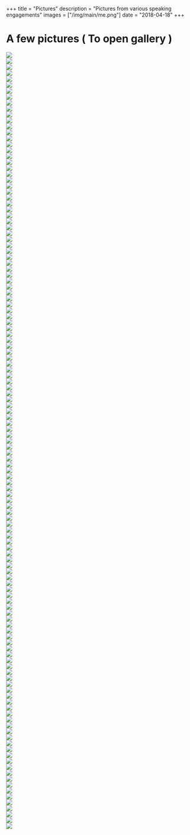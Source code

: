 +++
title = "Pictures"
description = "Pictures from various speaking engagements"
images = ["/img/main/me.png"]
date = "2018-04-18"
+++

# A few pictures ( <i class="fa fa-hand-pointer-o" aria-hidden="true"></i> To open gallery )

<div id='gallery'>
    <a href='/img/2017/04/all-the-things.jpg'>
        <img src='/img/2017/04/all-the-things.jpg' />
        <div class='caption'><i class='fa fa-search icon'></i></div>
    </a>
    <a href='/img/2017/04/an-mvp.jpg'>
        <img src='/img/2017/04/an-mvp.jpg' />
        <div class='caption'><i class='fa fa-search icon'></i></div>
    </a>
    <a href='/img/2017/04/arthur.jpg'>
        <img src='/img/2017/04/arthur.jpg' />
        <div class='caption'><i class='fa fa-search icon'></i></div>
    </a>
    <a href='/img/2017/04/beard.jpg'>
        <img src='/img/2017/04/beard.jpg' />
        <div class='caption'><i class='fa fa-search icon'></i></div>
    </a>
    <a href='/img/2017/04/belgrade-1.jpg'>
        <img src='/img/2017/04/belgrade-1.jpg' />
        <div class='caption'><i class='fa fa-search icon'></i></div>
    </a>
    <a href='/img/2017/04/belgrade-2.jpg'>
        <img src='/img/2017/04/belgrade-2.jpg' />
        <div class='caption'><i class='fa fa-search icon'></i></div>
    </a>
    <a href='/img/2017/04/belgrade-3.jpg'>
        <img src='/img/2017/04/belgrade-3.jpg' />
        <div class='caption'><i class='fa fa-search icon'></i></div>
    </a>
    <a href='/img/2017/04/belgrade-4.jpg'>
        <img src='/img/2017/04/belgrade-4.jpg' />
        <div class='caption'><i class='fa fa-search icon'></i></div>
    </a>
    <a href='/img/2017/04/belgrade-5.jpg'>
        <img src='/img/2017/04/belgrade-5.jpg' />
        <div class='caption'><i class='fa fa-search icon'></i></div>
    </a>
    <a href='/img/2017/04/belgrade-intro.jpg'>
        <img src='/img/2017/04/belgrade-intro.jpg' />
        <div class='caption'><i class='fa fa-search icon'></i></div>
    </a>
    <a href='/img/2017/04/bowling.jpg'>
        <img src='/img/2017/04/bowling.jpg' />
        <div class='caption'><i class='fa fa-search icon'></i></div>
    </a>
    <a href='/img/2017/04/ccc.jpg'>
        <img src='/img/2017/04/ccc.jpg' />
        <div class='caption'><i class='fa fa-search icon'></i></div>
    </a>
    <a href='/img/2017/04/ccc-demo.jpg'>
        <img src='/img/2017/04/ccc-demo.jpg' />
        <div class='caption'><i class='fa fa-search icon'></i></div>
    </a>
    <a href='/img/2017/04/ccc-intro.jpg'>
        <img src='/img/2017/04/ccc-intro.jpg' />
        <div class='caption'><i class='fa fa-search icon'></i></div>
    </a>
    <a href='/img/2017/04/cccode-0.JPG'>
        <img src='/img/2017/04/cccode-0.JPG' />
        <div class='caption'><i class='fa fa-search icon'></i></div>
    </a>
    <a href='/img/2017/04/cccode-1.JPG'>
        <img src='/img/2017/04/cccode-1.JPG' />
        <div class='caption'><i class='fa fa-search icon'></i></div>
    </a>
    <a href='/img/2017/04/cccode-2.JPG'>
        <img src='/img/2017/04/cccode-2.JPG' />
        <div class='caption'><i class='fa fa-search icon'></i></div>
    </a>
    <a href='/img/2017/04/cccode-3.JPG'>
        <img src='/img/2017/04/cccode-3.JPG' />
        <div class='caption'><i class='fa fa-search icon'></i></div>
    </a>
    <a href='/img/2017/04/cccode-4.jpg'>
        <img src='/img/2017/04/cccode-4.jpg' />
        <div class='caption'><i class='fa fa-search icon'></i></div>
    </a>
    <a href='/img/2017/04/cccode-5.jpg'>
        <img src='/img/2017/04/cccode-5.jpg' />
        <div class='caption'><i class='fa fa-search icon'></i></div>
    </a>
    <a href='/img/2017/04/cccode-6.jpg'>
        <img src='/img/2017/04/cccode-6.jpg' />
        <div class='caption'><i class='fa fa-search icon'></i></div>
    </a>
    <a href='/img/2017/04/ccc-typescript.jpg'>
        <img src='/img/2017/04/ccc-typescript.jpg' />
        <div class='caption'><i class='fa fa-search icon'></i></div>
    </a>
    <a href='/img/2017/04/chi-coder-conf.jpg'>
        <img src='/img/2017/04/chi-coder-conf.jpg' />
        <div class='caption'><i class='fa fa-search icon'></i></div>
    </a>
    <a href='/img/2017/04/chi-coder-conf-2.jpg'>
        <img src='/img/2017/04/chi-coder-conf-2.jpg' />
        <div class='caption'><i class='fa fa-search icon'></i></div>
    </a>
    <a href='/img/2017/04/chi-js.jpg'>
        <img src='/img/2017/04/chi-js.jpg' />
        <div class='caption'><i class='fa fa-search icon'></i></div>
    </a>
    <a href='/img/2017/04/chi-js-2.jpg'>
        <img src='/img/2017/04/chi-js-2.jpg' />
        <div class='caption'><i class='fa fa-search icon'></i></div>
    </a>
    <a href='/img/2017/04/close-up.jpg'>
        <img src='/img/2017/04/close-up.jpg' />
        <div class='caption'><i class='fa fa-search icon'></i></div>
    </a>
    <a href='/img/2017/04/conferences.jpg'>
        <img src='/img/2017/04/conferences.jpg' />
        <div class='caption'><i class='fa fa-search icon'></i></div>
    </a>
    <a href='/img/2017/04/core-4.jpg'>
        <img src='/img/2017/04/core-4.jpg' />
        <div class='caption'><i class='fa fa-search icon'></i></div>
    </a>
    <a href='/img/2017/04/damien.jpg'>
        <img src='/img/2017/04/damien.jpg' />
        <div class='caption'><i class='fa fa-search icon'></i></div>
    </a>
    <a href='/img/2017/04/dev-up-1.jpg'>
        <img src='/img/2017/04/dev-up-1.jpg' />
        <div class='caption'><i class='fa fa-search icon'></i></div>
    </a>
    <a href='/img/2017/04/dev-up-18-0.jpg'>
        <img src='/img/2017/04/dev-up-18-0.jpg' />
        <div class='caption'><i class='fa fa-search icon'></i></div>
    </a>
    <a href='/img/2017/04/dev-up-18-1.jpg'>
        <img src='/img/2017/04/dev-up-18-1.jpg' />
        <div class='caption'><i class='fa fa-search icon'></i></div>
    </a>
    <a href='/img/2017/04/dev-up-18-2.jpg'>
        <img src='/img/2017/04/dev-up-18-2.jpg' />
        <div class='caption'><i class='fa fa-search icon'></i></div>
    </a>
    <a href='/img/2017/04/dev-up-18-3.jpg'>
        <img src='/img/2017/04/dev-up-18-3.jpg' />
        <div class='caption'><i class='fa fa-search icon'></i></div>
    </a>
    <a href='/img/2017/04/dev-up-18-4.JPG'>
        <img src='/img/2017/04/dev-up-18-4.JPG' />
        <div class='caption'><i class='fa fa-search icon'></i></div>
    </a>
    <a href='/img/2017/04/dope.jpg'>
        <img src='/img/2017/04/dope.jpg' />
        <div class='caption'><i class='fa fa-search icon'></i></div>
    </a>
    <a href='/img/2017/04/dot.net.jpg'>
        <img src='/img/2017/04/dot.net.jpg' />
        <div class='caption'><i class='fa fa-search icon'></i></div>
    </a>
    <a href='/img/2017/04/dot.net-1.jpg'>
        <img src='/img/2017/04/dot.net-1.jpg' />
        <div class='caption'><i class='fa fa-search icon'></i></div>
    </a>
    <a href='/img/2017/04/driving.jpg'>
        <img src='/img/2017/04/driving.jpg' />
        <div class='caption'><i class='fa fa-search icon'></i></div>
    </a>
    <a href='/img/2017/04/friends.jpg'>
        <img src='/img/2017/04/friends.jpg' />
        <div class='caption'><i class='fa fa-search icon'></i></div>
    </a>
    <a href='/img/2017/04/friends-2.jpg'>
        <img src='/img/2017/04/friends-2.jpg' />
        <div class='caption'><i class='fa fa-search icon'></i></div>
    </a>
    <a href='/img/2017/04/friends-3.png'>
        <img src='/img/2017/04/friends-3.png' />
        <div class='caption'><i class='fa fa-search icon'></i></div>
    </a>
    <a href='/img/2017/04/friends-4.jpg'>
        <img src='/img/2017/04/friends-4.jpg' />
        <div class='caption'><i class='fa fa-search icon'></i></div>
    </a>
    <a href='/img/2017/04/giard.jpg'>
        <img src='/img/2017/04/giard.jpg' />
        <div class='caption'><i class='fa fa-search icon'></i></div>
    </a>
    <a href='/img/2017/04/group-syntax.jpg'>
        <img src='/img/2017/04/group-syntax.jpg' />
        <div class='caption'><i class='fa fa-search icon'></i></div>
    </a>
    <a href='/img/2017/04/hello-world.jpg'>
        <img src='/img/2017/04/hello-world.jpg' />
        <div class='caption'><i class='fa fa-search icon'></i></div>
    </a>
    <a href='/img/2017/04/indy-code.jpg'>
        <img src='/img/2017/04/indy-code.jpg' />
        <div class='caption'><i class='fa fa-search icon'></i></div>
    </a>
    <a href='/img/2017/04/ink.jpg'>
        <img src='/img/2017/04/ink.jpg' />
        <div class='caption'><i class='fa fa-search icon'></i></div>
    </a>
    <a href='/img/2017/04/jon.jpg'>
        <img src='/img/2017/04/jon.jpg' />
        <div class='caption'><i class='fa fa-search icon'></i></div>
    </a>
    <a href='/img/2017/04/jon-and-i.jpg'>
        <img src='/img/2017/04/jon-and-i.jpg' />
        <div class='caption'><i class='fa fa-search icon'></i></div>
    </a>
    <a href='/img/2017/04/jon-and-jeff.jpg'>
        <img src='/img/2017/04/jon-and-jeff.jpg' />
        <div class='caption'><i class='fa fa-search icon'></i></div>
    </a>
    <a href='/img/2017/04/lance.jpg'>
        <img src='/img/2017/04/lance.jpg' />
        <div class='caption'><i class='fa fa-search icon'></i></div>
    </a>
    <a href='/img/2017/04/launch-event.jpg'>
        <img src='/img/2017/04/launch-event.jpg' />
        <div class='caption'><i class='fa fa-search icon'></i></div>
    </a>
    <a href='/img/2017/04/machine.jpg'>
        <img src='/img/2017/04/machine.jpg' />
        <div class='caption'><i class='fa fa-search icon'></i></div>
    </a>
    <a href='/img/2017/04/mads.jpg'>
        <img src='/img/2017/04/mads.jpg' />
        <div class='caption'><i class='fa fa-search icon'></i></div>
    </a>
    <a href='/img/2017/04/mads-and-dnc.jpg'>
        <img src='/img/2017/04/mads-and-dnc.jpg' />
        <div class='caption'><i class='fa fa-search icon'></i></div>
    </a>
    <a href='/img/2017/04/maria.jpg'>
        <img src='/img/2017/04/maria.jpg' />
        <div class='caption'><i class='fa fa-search icon'></i></div>
    </a>
    <a href='/img/2017/04/maria-1.jpg'>
        <img src='/img/2017/04/maria-1.jpg' />
        <div class='caption'><i class='fa fa-search icon'></i></div>
    </a>
    <a href='/img/2017/04/me-at-ms.jpg'>
        <img src='/img/2017/04/me-at-ms.jpg' />
        <div class='caption'><i class='fa fa-search icon'></i></div>
    </a>
    <a href='/img/2017/04/media.jpg'>
        <img src='/img/2017/04/media.jpg' />
        <div class='caption'><i class='fa fa-search icon'></i></div>
    </a>
    <a href='/img/2017/04/meet-ii-0.jpg'>
        <img src='/img/2017/04/meet-ii-0.jpg' />
        <div class='caption'><i class='fa fa-search icon'></i></div>
    </a>
    <a href='/img/2017/04/meet-ii-1.jpg'>
        <img src='/img/2017/04/meet-ii-1.jpg' />
        <div class='caption'><i class='fa fa-search icon'></i></div>
    </a>
    <a href='/img/2017/04/meet-ii-2.jpg'>
        <img src='/img/2017/04/meet-ii-2.jpg' />
        <div class='caption'><i class='fa fa-search icon'></i></div>
    </a>
    <a href='/img/2017/04/meet-ii-3.jpg'>
        <img src='/img/2017/04/meet-ii-3.jpg' />
        <div class='caption'><i class='fa fa-search icon'></i></div>
    </a>
    <a href='/img/2017/04/meet-ii-5.jpg'>
        <img src='/img/2017/04/meet-ii-5.jpg' />
        <div class='caption'><i class='fa fa-search icon'></i></div>
    </a>
    <a href='/img/2017/04/meet-ii-6.jpg'>
        <img src='/img/2017/04/meet-ii-6.jpg' />
        <div class='caption'><i class='fa fa-search icon'></i></div>
    </a>
    <a href='/img/2017/04/meet-the-meetups.jpg'>
        <img src='/img/2017/04/meet-the-meetups.jpg' />
        <div class='caption'><i class='fa fa-search icon'></i></div>
    </a>
    <a href='/img/2017/04/meet-the-meetups-1.jpg'>
        <img src='/img/2017/04/meet-the-meetups-1.jpg' />
        <div class='caption'><i class='fa fa-search icon'></i></div>
    </a>
    <a href='/img/2017/04/meet-the-meetups-2.jpg'>
        <img src='/img/2017/04/meet-the-meetups-2.jpg' />
        <div class='caption'><i class='fa fa-search icon'></i></div>
    </a>
    <a href='/img/2017/04/meet-the-meetups-3.jpg'>
        <img src='/img/2017/04/meet-the-meetups-3.jpg' />
        <div class='caption'><i class='fa fa-search icon'></i></div>
    </a>
    <a href='/img/2017/04/meet-the-meetups-4.jpg'>
        <img src='/img/2017/04/meet-the-meetups-4.jpg' />
        <div class='caption'><i class='fa fa-search icon'></i></div>
    </a>
    <a href='/img/2017/04/metea-conf.jpg'>
        <img src='/img/2017/04/metea-conf.jpg' />
        <div class='caption'><i class='fa fa-search icon'></i></div>
    </a>
    <a href='/img/2017/04/microsoft.jpg'>
        <img src='/img/2017/04/microsoft.jpg' />
        <div class='caption'><i class='fa fa-search icon'></i></div>
    </a>
    <a href='/img/2017/04/mke-dot-net.jpg'>
        <img src='/img/2017/04/mke-dot-net.jpg' />
        <div class='caption'><i class='fa fa-search icon'></i></div>
    </a>
    <a href='/img/2017/04/mke-dot-net-1.jpg'>
        <img src='/img/2017/04/mke-dot-net-1.jpg' />
        <div class='caption'><i class='fa fa-search icon'></i></div>
    </a>
    <a href='/img/2017/04/mke-dot-net-2.jpg'>
        <img src='/img/2017/04/mke-dot-net-2.jpg' />
        <div class='caption'><i class='fa fa-search icon'></i></div>
    </a>
    <a href='/img/2017/04/mke-dot-net-3.jpg'>
        <img src='/img/2017/04/mke-dot-net-3.jpg' />
        <div class='caption'><i class='fa fa-search icon'></i></div>
    </a>
    <a href='/img/2017/04/mke-js.jpg'>
        <img src='/img/2017/04/mke-js.jpg' />
        <div class='caption'><i class='fa fa-search icon'></i></div>
    </a>
    <a href='/img/2017/04/mkejs-2019.jpg'>
        <img src='/img/2017/04/mkejs-2019.jpg' />
        <div class='caption'><i class='fa fa-search icon'></i></div>
    </a>
    <a href='/img/2017/04/ms-classic.jpg'>
        <img src='/img/2017/04/ms-classic.jpg' />
        <div class='caption'><i class='fa fa-search icon'></i></div>
    </a>
    <a href='/img/2017/04/mvp.jpg'>
        <img src='/img/2017/04/mvp.jpg' />
        <div class='caption'><i class='fa fa-search icon'></i></div>
    </a>
    <a href='/img/2017/04/mvp-2.jpg'>
        <img src='/img/2017/04/mvp-2.jpg' />
        <div class='caption'><i class='fa fa-search icon'></i></div>
    </a>
    <a href='/img/2017/04/mvp-3.jpg'>
        <img src='/img/2017/04/mvp-3.jpg' />
        <div class='caption'><i class='fa fa-search icon'></i></div>
    </a>
    <a href='/img/2017/04/mvp-4.jpg'>
        <img src='/img/2017/04/mvp-4.jpg' />
        <div class='caption'><i class='fa fa-search icon'></i></div>
    </a>
    <a href='/img/2017/04/mvp-5.jpg'>
        <img src='/img/2017/04/mvp-5.jpg' />
        <div class='caption'><i class='fa fa-search icon'></i></div>
    </a>
    <a href='/img/2017/04/mvp-branded.jpg'>
        <img src='/img/2017/04/mvp-branded.jpg' />
        <div class='caption'><i class='fa fa-search icon'></i></div>
    </a>
    <a href='/img/2017/04/mvp-summit.jpg'>
        <img src='/img/2017/04/mvp-summit.jpg' />
        <div class='caption'><i class='fa fa-search icon'></i></div>
    </a>
    <a href='/img/2017/04/mvp-summit-2019-0.jpg'>
        <img src='/img/2017/04/mvp-summit-2019-0.jpg' />
        <div class='caption'><i class='fa fa-search icon'></i></div>
    </a>
    <a href='/img/2017/04/mvp-summit-2019-1.jpg'>
        <img src='/img/2017/04/mvp-summit-2019-1.jpg' />
        <div class='caption'><i class='fa fa-search icon'></i></div>
    </a>
    <a href='/img/2017/04/mvp-summit-2019-2.jpg'>
        <img src='/img/2017/04/mvp-summit-2019-2.jpg' />
        <div class='caption'><i class='fa fa-search icon'></i></div>
    </a>
    <a href='/img/2017/04/mvp-summit-2019-3.jpg'>
        <img src='/img/2017/04/mvp-summit-2019-3.jpg' />
        <div class='caption'><i class='fa fa-search icon'></i></div>
    </a>
    <a href='/img/2017/04/mvp-summit-2019-4.jpg'>
        <img src='/img/2017/04/mvp-summit-2019-4.jpg' />
        <div class='caption'><i class='fa fa-search icon'></i></div>
    </a>
    <a href='/img/2017/04/mvp-summit-2019-5.jpg'>
        <img src='/img/2017/04/mvp-summit-2019-5.jpg' />
        <div class='caption'><i class='fa fa-search icon'></i></div>
    </a>
    <a href='/img/2017/04/mvp-summit-2019-6.jpg'>
        <img src='/img/2017/04/mvp-summit-2019-6.jpg' />
        <div class='caption'><i class='fa fa-search icon'></i></div>
    </a>
    <a href='/img/2017/04/mvp-summit-2019-7.jpg'>
        <img src='/img/2017/04/mvp-summit-2019-7.jpg' />
        <div class='caption'><i class='fa fa-search icon'></i></div>
    </a>
    <a href='/img/2017/04/nis-1.jpg'>
        <img src='/img/2017/04/nis-1.jpg' />
        <div class='caption'><i class='fa fa-search icon'></i></div>
    </a>
    <a href='/img/2017/04/nis-2.jpg'>
        <img src='/img/2017/04/nis-2.jpg' />
        <div class='caption'><i class='fa fa-search icon'></i></div>
    </a>
    <a href='/img/2017/04/nis-3.jpg'>
        <img src='/img/2017/04/nis-3.jpg' />
        <div class='caption'><i class='fa fa-search icon'></i></div>
    </a>
    <a href='/img/2017/04/nis-4.jpg'>
        <img src='/img/2017/04/nis-4.jpg' />
        <div class='caption'><i class='fa fa-search icon'></i></div>
    </a>
    <a href='/img/2017/04/nis-group.jpg'>
        <img src='/img/2017/04/nis-group.jpg' />
        <div class='caption'><i class='fa fa-search icon'></i></div>
    </a>
    <a href='/img/2017/04/novi-sad-1.jpg'>
        <img src='/img/2017/04/novi-sad-1.jpg' />
        <div class='caption'><i class='fa fa-search icon'></i></div>
    </a>
    <a href='/img/2017/04/novi-sad-2.jpg'>
        <img src='/img/2017/04/novi-sad-2.jpg' />
        <div class='caption'><i class='fa fa-search icon'></i></div>
    </a>
    <a href='/img/2017/04/novi-sad-3.jpg'>
        <img src='/img/2017/04/novi-sad-3.jpg' />
        <div class='caption'><i class='fa fa-search icon'></i></div>
    </a>
    <a href='/img/2017/04/novi-sad-4.jpg'>
        <img src='/img/2017/04/novi-sad-4.jpg' />
        <div class='caption'><i class='fa fa-search icon'></i></div>
    </a>
    <a href='/img/2017/04/only-js.jpg'>
        <img src='/img/2017/04/only-js.jpg' />
        <div class='caption'><i class='fa fa-search icon'></i></div>
    </a>
    <a href='/img/2017/04/prarie.code.jpg'>
        <img src='/img/2017/04/prarie.code.jpg' />
        <div class='caption'><i class='fa fa-search icon'></i></div>
    </a>
    <a href='/img/2017/04/preach.jpg'>
        <img src='/img/2017/04/preach.jpg' />
        <div class='caption'><i class='fa fa-search icon'></i></div>
    </a>
    <a href='/img/2017/04/ql-tech-1.jpg'>
        <img src='/img/2017/04/ql-tech-1.jpg' />
        <div class='caption'><i class='fa fa-search icon'></i></div>
    </a>
    <a href='/img/2017/04/ql-tech-2.jpg'>
        <img src='/img/2017/04/ql-tech-2.jpg' />
        <div class='caption'><i class='fa fa-search icon'></i></div>
    </a>
    <a href='/img/2017/04/rule-breaker.jpg'>
        <img src='/img/2017/04/rule-breaker.jpg' />
        <div class='caption'><i class='fa fa-search icon'></i></div>
    </a>
    <a href='/img/2017/04/scott-and-scott.jpg'>
        <img src='/img/2017/04/scott-and-scott.jpg' />
        <div class='caption'><i class='fa fa-search icon'></i></div>
    </a>
    <a href='/img/2017/04/skyward.jpg'>
        <img src='/img/2017/04/skyward.jpg' />
        <div class='caption'><i class='fa fa-search icon'></i></div>
    </a>
    <a href='/img/2017/04/south-florida.jpg'>
        <img src='/img/2017/04/south-florida.jpg' />
        <div class='caption'><i class='fa fa-search icon'></i></div>
    </a>
    <a href='/img/2017/04/south-florida-1.jpg'>
        <img src='/img/2017/04/south-florida-1.jpg' />
        <div class='caption'><i class='fa fa-search icon'></i></div>
    </a>
    <a href='/img/2017/04/south-florida-2.jpg'>
        <img src='/img/2017/04/south-florida-2.jpg' />
        <div class='caption'><i class='fa fa-search icon'></i></div>
    </a>
    <a href='/img/2017/04/south-florida-3.jpg'>
        <img src='/img/2017/04/south-florida-3.jpg' />
        <div class='caption'><i class='fa fa-search icon'></i></div>
    </a>
    <a href='/img/2017/04/spirit-detroit.jpg'>
        <img src='/img/2017/04/spirit-detroit.jpg' />
        <div class='caption'><i class='fa fa-search icon'></i></div>
    </a>
    <a href='/img/2017/04/stl.jpg'>
        <img src='/img/2017/04/stl.jpg' />
        <div class='caption'><i class='fa fa-search icon'></i></div>
    </a>
    <a href='/img/2017/04/summit.jpg'>
        <img src='/img/2017/04/summit.jpg' />
        <div class='caption'><i class='fa fa-search icon'></i></div>
    </a>
    <a href='/img/2017/04/syntax-badge.jpg'>
        <img src='/img/2017/04/syntax-badge.jpg' />
        <div class='caption'><i class='fa fa-search icon'></i></div>
    </a>
    <a href='/img/2017/04/syntax-ts.JPG'>
        <img src='/img/2017/04/syntax-ts.JPG' />
        <div class='caption'><i class='fa fa-search icon'></i></div>
    </a>
    <a href='/img/2017/04/tech-panel.png'>
        <img src='/img/2017/04/tech-panel.png' />
        <div class='caption'><i class='fa fa-search icon'></i></div>
    </a>
    <a href='/img/2017/04/that-conf.jpg'>
        <img src='/img/2017/04/that-conf.jpg' />
        <div class='caption'><i class='fa fa-search icon'></i></div>
    </a>
    <a href='/img/2017/04/that-conf-1.jpg'>
        <img src='/img/2017/04/that-conf-1.jpg' />
        <div class='caption'><i class='fa fa-search icon'></i></div>
    </a>
    <a href='/img/2017/04/that-conf-2.jpg'>
        <img src='/img/2017/04/that-conf-2.jpg' />
        <div class='caption'><i class='fa fa-search icon'></i></div>
    </a>
    <a href='/img/2017/04/troy-hunt.jpg'>
        <img src='/img/2017/04/troy-hunt.jpg' />
        <div class='caption'><i class='fa fa-search icon'></i></div>
    </a>
    <a href='/img/2017/04/vs-launch-event-2019.jpg'>
        <img src='/img/2017/04/vs-launch-event-2019.jpg' />
        <div class='caption'><i class='fa fa-search icon'></i></div>
    </a>
    <a href='/img/2017/04/wi.net.ug.2019.jpeg'>
        <img src='/img/2017/04/wi.net.ug.2019.jpeg' />
        <div class='caption'><i class='fa fa-search icon'></i></div>
    </a>
    <a href='/img/2017/04/wi.net-ug.jpg'>
        <img src='/img/2017/04/wi.net-ug.jpg' />
        <div class='caption'><i class='fa fa-search icon'></i></div>
    </a>
    <a href='/img/2017/04/wtf-pine.jpg'>
        <img src='/img/2017/04/wtf-pine.jpg' />
        <div class='caption'><i class='fa fa-search icon'></i></div>
    </a>
</div>

<script type="text/javascript">
    $(document).ready(function() {
        let $gallery = $("#gallery");
        if ($gallery.length) {
            $gallery.justifiedGallery({
                randomize: true,
                rowHeight: 160
            }).on('jg.complete', function() {
                $gallery.lightGallery({
                    selector: 'a',
                    thumbnail: false
                }); 
            });
        }                
    });
</script>